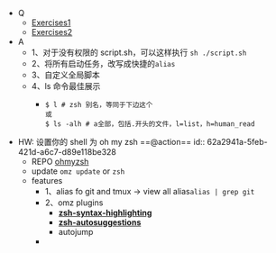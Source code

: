 - Q
	- [Exercises1](https://missing.csail.mit.edu/2020/course-shell/)
	- [Exercises2](https://missing.csail.mit.edu/2020/shell-tools/)
- A
	- 1、对于没有权限的 script.sh，可以这样执行 `sh ./script.sh`
	- 2、将所有启动任务，改写成快捷的`alias`
	- 3、自定义全局脚本
	- 4、ls 命令最佳展示
		- ```
		  $ l # zsh 别名，等同于下边这个
		  或
		  $ ls -alh # a全部，包括.开头的文件，l=list，h=human_read
		  ```
- HW: 设置你的 shell 为 oh my zsh ==@action==
  id:: 62a2941a-5feb-421d-a6c7-d89e118be328
	- REPO [ohmyzsh](https://github.com/ohmyzsh/ohmyzsh)
	- update `omz update` or `zsh`
	- features
		- 1、alias fo git and tmux → view all alias`alias | grep git`
		- 2、omz plugins
			- **[zsh-syntax-highlighting](https://github.com/zsh-users/zsh-syntax-highlighting)**
			- **[zsh-autosuggestions](https://github.com/zsh-users/zsh-autosuggestions)**
			- autojump
		-